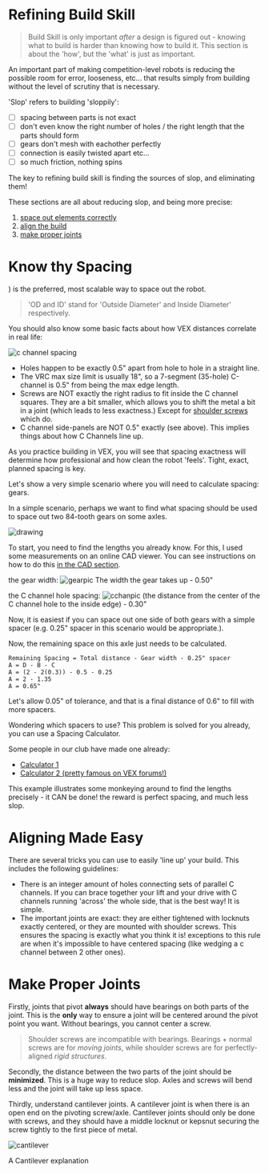 
# Refining Build Skill

> Build Skill is only important *after* a design is figured out - knowing what to build is harder than knowing how to build it. This section is about the 'how', but the 'what' is just as important.

An important part of making competition-level robots is reducing the possible room for error, looseness, etc... that results simply from building without the level of scrutiny that is necessary.

'Slop' refers to building 'sloppily':
* [ ] spacing between parts is not exact
* [ ] don't even know the right number of holes / the right length that the parts should form 
* [ ] gears don't mesh with eachother perfectly
* [ ] connection is easily twisted apart
etc...
* [ ] so much friction, nothing spins

The key to refining build skill is finding the sources of slop, and eliminating them!

These sections are all about reducing slop, and being more precise:
1. [space out elements correctly](articles/refining-build-skill?id=know-thy-spacing)
2. [align the build](articles/refining-build-skill?id=aligning-made-easy)
3. [make proper joints](articles/refining-build-skill?id=make-proper-joints)

# Know thy Spacing

) is the preferred, most scalable way to space out the robot.

> 'OD and ID' stand for 'Outside Diameter' and Inside Diameter' respectively.

You should also know some basic facts about how VEX distances correlate in real life:

![c channel spacing](_media/refining-build-skill/c-chan-spacing.jpg)

- Holes happen to be exactly 0.5" apart from hole to hole in a straight line.
- The VRC max size limit is usually 18", so a 7-segment (35-hole) C-channel is 0.5" from being the max edge length.
- Screws are NOT exactly the right radius to fit inside the C channel squares. They are a bit smaller, which allows you to shift the metal a bit in a joint (which leads to less exactness.) Except for [shoulder screws](https://www.vexrobotics.com/all-screws.html) which do.
- C channel side-panels are NOT 0.5" exactly (see above). This implies things about how C Channels line up.

As you practice building in VEX, you will see that spacing exactness will determine how professional and how clean the robot 'feels'. Tight, exact, planned spacing is key.

Let's show a very simple scenario where you will need to calculate spacing: gears.

In a simple scenario, perhaps we want  to find what spacing should be used to space out two 84-tooth gears on some axles.

![drawing](_media/refining-build-skill/cchandrawing.jpg)

To start, you need to find the lengths you already know. For this, I used some measurements on an online CAD viewer. You can see instructions on how to do this [in the CAD section](articles/cad.md).

the gear width:
![gearpic](_media/refining-build-skill/gearview.png)
The width the gear takes up - 0.50"

the C channel hole spacing: 
![cchanpic](_media/refining-build-skill/c-channel-dimension.PNG)
(the distance from the center of the C channel hole to the inside edge) - 0.30"

Now, it is easiest if you can space out one side of both gears with a simple spacer (e.g. 0.25" spacer in this scenario would be appropriate.).

Now, the remaining space on this axle just needs to be calculated. 

```
Remaining Spacing = Total distance - Gear width - 0.25" spacer
A = D - B - C
A = (2 - 2(0.3)) - 0.5 - 0.25
A = 2 - 1.35
A = 0.65"
```

Let's allow 0.05" of tolerance, and that is a final distance of 0.6"
to fill with more spacers.

Wondering which spacers to use? This problem is solved for you already, you can use a Spacing Calculator.

Some people in our club have made one already:
- [Calculator 1](https://canyonturtle.github.io/spacing-calc)
- [Calculator 2 (pretty famous on VEX forums!)](http://www.dvhsrobotics.com/spacing-calculator.html)

This example illustrates some monkeying around to find the lengths precisely - it CAN be done! the reward is perfect spacing, and much less slop.

# Aligning Made Easy

There are several tricks you can use to easily 'line up' your build. 
This includes the following guidelines:
- There is an integer amount of holes connecting sets of parallel C channels. If you can brace together your lift and your drive with C channels running 'across' the whole side, that is the best way! It is simple.
- The important joints are exact: they are either tightened with locknuts exactly centered, or they are mounted with shoulder screws. This ensures the spacing is exactly what you think it is! exceptions to this rule are when it's impossible to have centered spacing (like wedging a c channel between 2 other ones).

# Make Proper Joints

Firstly, joints that pivot **always** should have bearings on both parts of the joint. This is the **only** way to ensure a joint will be centered around the pivot point you want. Without bearings, you cannot center a screw.

> Shoulder screws are incompatible with bearings. Bearings + normal screws are for *moving joints*, while shoulder screws are for perfectly-aligned *rigid structures*. 

Secondly, the distance between the two parts of the joint should be **minimized**. This is a huge way to reduce slop. Axles and screws will bend less and the joint will take up less space.

Thirdly, understand cantilever joints. A cantilever joint is when there is an open end on the pivoting screw/axle. Cantilever joints should only be done with screws, and they should have a middle locknut or kepsnut securing the screw tightly to the first piece of metal.

![cantilever](_media/refining-build-skill/cantilever.jpg)

A Cantilever explanation